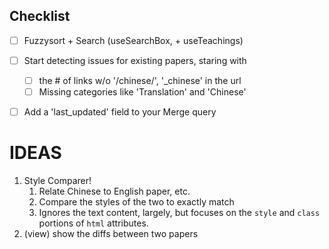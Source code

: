 ## Checklist

- [ ] Fuzzysort + Search (useSearchBox, + useTeachings)
- [ ] Start detecting issues for existing papers, staring with

  - [ ] the # of links w/o '/chinese/', '\_chinese' in the url
  - [ ] Missing categories like 'Translation' and 'Chinese'

- [ ] Add a 'last_updated' field to your Merge query



# IDEAS

1. Style Comparer!
   1. Relate Chinese to English paper, etc.
   2. Compare the styles of the two to exactly match
   3. Ignores the text content, largely, but focuses on the `style` and `class` portions of `html` attributes.
2. (view) show the diffs between two papers
  
   